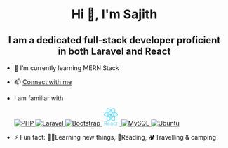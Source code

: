 <h1 align="center">Hi 👋, I'm Sajith</h1>
<h2 align="center"> I am a dedicated full-stack developer proficient in both Laravel and React </h2> 


- 🌱 I’m currently learning MERN Stack
- 📫 [Connect with me](https://www.linkedin.com/in/sajith-nishantha-silva-265950213/)
- I am familiar with
  <p>
  <a href="https://www.php.net/" target="_blank" rel="noreferrer">
    <img src="https://www.php.net/images/logos/new-php-logo.svg" alt="PHP" width="40" height="40" />
  </a>
  <a href="https://laravel.com/" target="_blank" rel="noreferrer">
    <img src="https://laravel.com/img/logotype.min.svg" alt="Laravel" width="40" height="40" />
  </a>
    <a href="https://getbootstrap.com/" target="_blank" rel="noreferrer">
    <img src="https://getbootstrap.com/docs/5.0/assets/brand/bootstrap-logo.svg" alt="Bootstrap" width="40" height="40" />
  </a>
  <a href="https://reactjs.org/" target="_blank" rel="noreferrer"> <img src="https://raw.githubusercontent.com/devicons/devicon/master/icons/react/react-original-wordmark.svg" alt="react" width="40" height="40"/> </a>

  <a href="https://www.mysql.com/" target="_blank" rel="noreferrer">
    <img src="https://www.mysql.com/common/logos/logo-mysql-170x115.png" alt="MySQL" width="40" height="40" />
  </a>
  
  <a href="https://ubuntu.com/" target="_blank" rel="noreferrer">
    <img src="https://assets.ubuntu.com/v1/8dd99b80-ubuntu-logo14.png" alt="Ubuntu" width="40" height="40" />
  </a>

  </p>
  


- ⚡ Fun fact: 👨‍💻Learning new things, 📖Reading, 🏕️Travelling & camping  

